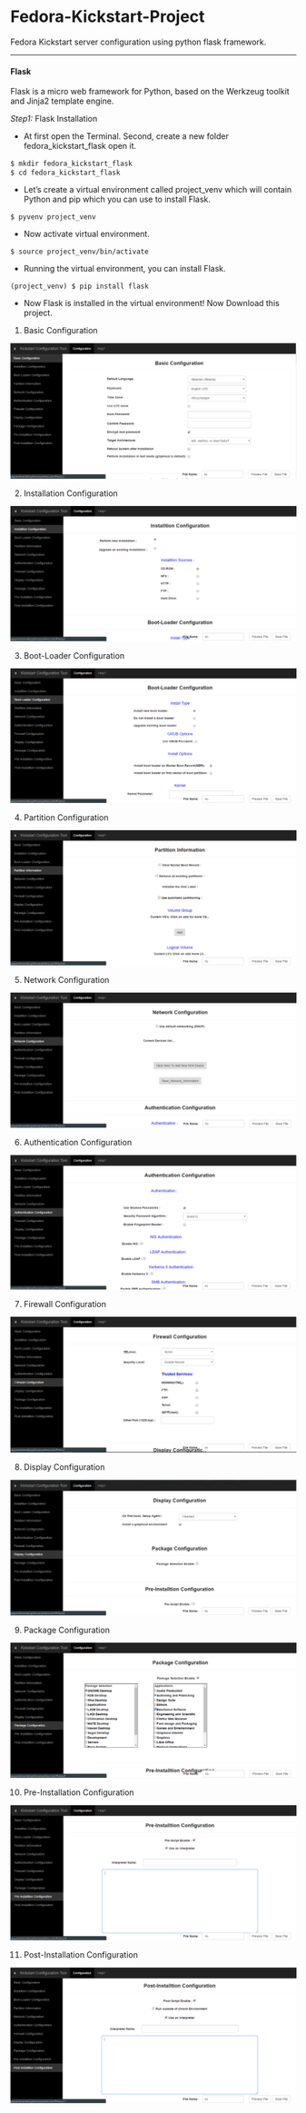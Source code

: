 # Fedora-Kickstart-Project
Fedora Kickstart server configuration using python flask framework. 

---

#### Flask
Flask is a micro web framework for Python, based on the Werkzeug toolkit and Jinja2 template engine. 

*Step1:* Flask Installation

* At first open the Terminal. Second, create a new folder fedora_kickstart_flask open it.
```
$ mkdir fedora_kickstart_flask
$ cd fedora_kickstart_flask
```
* Let’s create a virtual environment called project_venv which will contain Python and pip which you can use to install Flask.
```
$ pyvenv project_venv
```
* Now activate virtual environment.
```
$ source project_venv/bin/activate
```
* Running the virtual environment, you can install Flask.
```
(project_venv) $ pip install flask
```
* Now Flask is installed in the virtual environment! Now Download this project.

1. Basic Configuration

![Image of Basic Configuration](https://github.com/Kickstart-Server-Configuration-Tool/Fedora-Kickstart-Project/blob/master/Component%20Images/1.Basic%20Configuration.png?raw=true "Basic Configuration")

2. Installation Configuration

![Image of Installation Configuration](https://github.com/Kickstart-Server-Configuration-Tool/Fedora-Kickstart-Project/blob/master/Component%20Images/2.Installation%20Configuration.png?raw=true "Installation Configuration")

3. Boot-Loader Configuration

![Image of Boot-Loader Configuration](https://github.com/Kickstart-Server-Configuration-Tool/Fedora-Kickstart-Project/blob/master/Component%20Images/3.Boot-Loader%20Configuration.png?raw=true "Boot-Loader Configuration")

4. Partition Configuration

![Image of Partition Configuration](https://github.com/Kickstart-Server-Configuration-Tool/Fedora-Kickstart-Project/blob/master/Component%20Images/4.Partition%20Configuration.png?raw=true "Partition Configuration")

5. Network Configuration

![Image of Network Configuration](https://github.com/Kickstart-Server-Configuration-Tool/Fedora-Kickstart-Project/blob/master/Component%20Images/5.Network%20Configuration.png?raw=true "Network Configuration")

6. Authentication Configuration

![Image of Authentication Configuration](https://github.com/Kickstart-Server-Configuration-Tool/Fedora-Kickstart-Project/blob/master/Component%20Images/6.Authentication%20Configuration.png?raw=true "Authentication Configuration")

7. Firewall Configuration

![Image of Firewall Configuration](https://github.com/Kickstart-Server-Configuration-Tool/Fedora-Kickstart-Project/blob/master/Component%20Images/7.Firewall%20Configuration.png?raw=true "Firewall Configuration")

8. Display Configuration

![Image of Display Configuration](https://github.com/Kickstart-Server-Configuration-Tool/Fedora-Kickstart-Project/blob/master/Component%20Images/8.Display%20Configuration.png?raw=true "Display Configuration")

9. Package Configuration

![Image of Package Configuration](https://github.com/Kickstart-Server-Configuration-Tool/Fedora-Kickstart-Project/blob/master/Component%20Images/9.Package%20Configuration.png?raw=true "Package Configuration")

10. Pre-Installation Configuration

![Image of Pre-Installation Configuration](https://github.com/Kickstart-Server-Configuration-Tool/Fedora-Kickstart-Project/blob/master/Component%20Images/10.Pre-Installation%20Configuration.png?raw=true "Pre-Installation Configuration")

11. Post-Installation Configuration

![Image of Post-Installation Configuration](https://github.com/Kickstart-Server-Configuration-Tool/Fedora-Kickstart-Project/blob/master/Component%20Images/11.Post-Installation%20Configuration.png?raw=true "Post-Installation Configuration")



